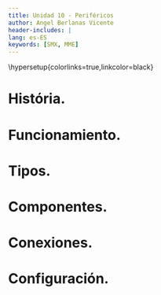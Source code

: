 ```yaml
---
title: Unidad 10 - Periféricos
author: Angel Berlanas Vicente
header-includes: |
lang: es-ES
keywords: [SMX, MME]
---
```



\hypersetup{colorlinks=true,linkcolor=black}

História.
=========

Funcionamiento.
===============

Tipos.
======

Componentes.
============

Conexiones.
===========

Configuración.
==============

